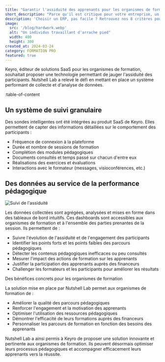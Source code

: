 ```yaml
---
title: "Garantir l'assiduité des apprenants pour les organismes de formation"
short_description: "Parce qu'il est critique pour votre entreprise, un ERP doit être soigneusement choisi pour correspondre au cas particulier qu'est votre entreprise."
description: 'Choisir un ERP, pas facile ? Retrouvez nos 8 critères pour prendre en compte toutes les implications et faire un choix avisé.'
image:
  src: '/blog/hardwork.webp'
  alt: "Un individus travaillant d'arrache pied"
  width: 400
  height: 300
created_at: 2024-03-24
category: FORMATION PRO
featured: true
---
```


Keyro, éditeur de solutions SaaS pour les organismes de formation, souhaitait proposer une technologie permettant de jauger l'assiduité des participants. Nutshell Lab a relevé le défi en mettant en place un système performant de collecte et d'analyse de données.

:table-of-content

## Un système de suivi granulaire

Des sondes intelligentes ont été intégrées au produit SaaS de Keyro. Elles permettent de capter des informations détaillées sur le comportement des participants :

* Fréquence de connexion à la plateforme
* Durée et nombre de sessions de formation
* Complétion des modules pédagogiques
* Documents consultés et temps passé sur chacun d'entre eux
* Réalisations des exercices et évaluations
* Interactions avec le formateur (messages, visioconférences, etc.)

## Des données au service de la performance pédagogique

![Suivi de l'assiduité](/blog/suivi_assiduite.webp)

Les données collectées sont agrégées, analysées et mises en forme dans des tableaux de bord intuitifs. Ces dashboards sont accessibles aux organismes de formation et à l'ensemble des parties prenantes de la session. Ils permettent de :

* Suivre l'évolution de l'assiduité et de l'engagement des participants
* Identifier les points forts et les points faibles des parcours pédagogiques
* Détecter les contenus pédagogiques inefficaces ou peu consultés
* Mesurer l'impact des actions de formation sur les apprenants
* Justifier la participation des apprenants auprès des financeurs
* Challenger les formateurs et les participants pour améliorer les résultats

Des bénéfices concrets pour les organismes de formation

La solution mise en place par Nutshell Lab permet aux organismes de formation de :

* Améliorer la qualité des parcours pédagogiques
* Renforcer l'engagement et la motivation des apprenants
* Optimiser l'utilisation des ressources pédagogiques
* Démontrer l'efficacité de leurs formations auprès des financeurs
* Personnaliser les parcours de formation en fonction des besoins des apprenants

Nutshell Lab a ainsi permis à Keyro de proposer une solution innovante et pertinente aux organismes de formation. Ils peuvent désormais optimiser leurs processus pédagogiques et accompagner efficacement leurs apprenants vers la réussite.
